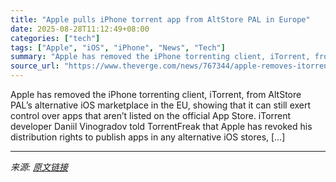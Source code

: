 ```yaml
---
title: "Apple pulls iPhone torrent app from AltStore PAL in Europe"
date: 2025-08-28T11:12:49+08:00
categories: ["tech"]
tags: ["Apple", "iOS", "iPhone", "News", "Tech"]
summary: "Apple has removed the iPhone torrenting client, iTorrent, from AltStore PAL’s alternative iOS marketplace in the EU, showing that it can still exert control over apps that aren’t listed on the officia"
source_url: "https://www.theverge.com/news/767344/apple-removes-itorrent-altstore-pal-ios-marketplace"
---
```


Apple has removed the iPhone torrenting client, iTorrent, from AltStore PAL’s alternative iOS marketplace in the EU, showing that it can still exert control over apps that aren’t listed on the official App Store. iTorrent developer Daniil Vinogradov told TorrentFreak that Apple has revoked his distribution rights to publish apps in any alternative iOS stores, [&#8230;]

---

*来源: [原文链接](https://www.theverge.com/news/767344/apple-removes-itorrent-altstore-pal-ios-marketplace)*
